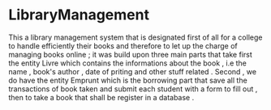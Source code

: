 # LibraryManagement
This a library management system that is designated first of all for a college to handle efficiently their books and therefore to let up the charge of managing books online ; it was build upon three main parts that
take first the entity Livre which contains the informations about the book , i.e the name , book's author , date of priting and other stuff related . Second , we do have the entity Emprunt which is the borrowing part 
that save all the transactions of book taken and submit each student with a form to fill out , then to take a book that shall be register in a database . 

